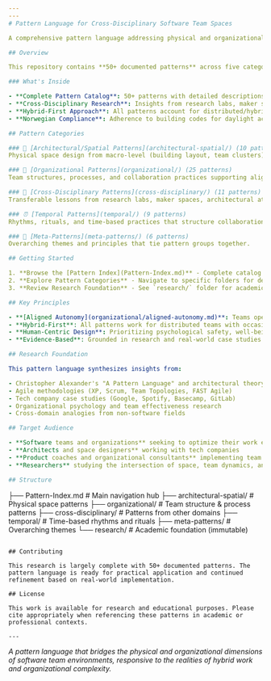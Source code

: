 ```yaml
---
---
# Pattern Language for Cross-Disciplinary Software Team Spaces

A comprehensive pattern language addressing physical and organizational environments for cross-disciplinary software product teams in the hybrid work era. This research bridges architecture, organizational psychology, software engineering, interior design, product management, and epistemology to create effective team environments.

## Overview

This repository contains **50+ documented patterns** across five categories, providing evidence-based guidance for designing high-performance, human-centric software team spaces that embrace hybrid work as the norm.

### What's Inside

- **Complete Pattern Catalog**: 50+ patterns with detailed descriptions, context, problems, solutions, and supporting evidence
- **Cross-Disciplinary Research**: Insights from research labs, maker spaces, architectural studios, and manufacturing cells
- **Hybrid-First Approach**: All patterns account for distributed/hybrid teams, not pure co-location
- **Norwegian Compliance**: Adherence to building codes for daylight access, accessibility, and indoor climate

## Pattern Categories

### 🏢 [Architectural/Spatial Patterns](architectural-spatial/) (10 patterns)
Physical space design from macro-level (building layout, team clusters) to micro-level (room types, furniture, environmental factors).

### 👥 [Organizational Patterns](organizational/) (25 patterns)
Team structures, processes, and collaboration practices supporting aligned autonomy, including advanced decision-making frameworks and hybrid work coordination.

### 🔬 [Cross-Disciplinary Patterns](cross-disciplinary/) (11 patterns)
Transferable lessons from research labs, maker spaces, architectural ateliers, and high-autonomy manufacturing cells.

### ⏰ [Temporal Patterns](temporal/) (9 patterns)
Rhythms, rituals, and time-based practices that structure collaboration and focus cycles.

### 🎯 [Meta-Patterns](meta-patterns/) (6 patterns)
Overarching themes and principles that tie pattern groups together.

## Getting Started

1. **Browse the [Pattern Index](Pattern-Index.md)** - Complete catalog with one-liner descriptions
2. **Explore Pattern Categories** - Navigate to specific folders for detailed patterns
3. **Review Research Foundation** - See `research/` folder for academic background

## Key Principles

- **[Aligned Autonomy](organizational/aligned-autonomy.md)**: Teams operate independently while maintaining organizational alignment
- **Hybrid-First**: All patterns work for distributed teams with occasional co-location
- **Human-Centric Design**: Prioritizing psychological safety, well-being, and team effectiveness
- **Evidence-Based**: Grounded in research and real-world case studies

## Research Foundation

This pattern language synthesizes insights from:

- Christopher Alexander's "A Pattern Language" and architectural theory
- Agile methodologies (XP, Scrum, Team Topologies, FAST Agile)
- Tech company case studies (Google, Spotify, Basecamp, GitLab)
- Organizational psychology and team effectiveness research
- Cross-domain analogies from non-software fields

## Target Audience

- **Software teams and organizations** seeking to optimize their work environments
- **Architects and space designers** working with tech companies
- **Product coaches and organizational consultants** implementing team effectiveness practices
- **Researchers** studying the intersection of space, team dynamics, and software development

## Structure

```
├── Pattern-Index.md              # Main navigation hub
├── architectural-spatial/        # Physical space patterns
├── organizational/              # Team structure & process patterns
├── cross-disciplinary/          # Patterns from other domains
├── temporal/                    # Time-based rhythms and rituals
├── meta-patterns/               # Overarching themes
└── research/                    # Academic foundation (immutable)
```

## Contributing

This research is largely complete with 50+ documented patterns. The pattern language is ready for practical application and continued refinement based on real-world implementation.

## License

This work is available for research and educational purposes. Please cite appropriately when referencing these patterns in academic or professional contexts.

---
```


*A pattern language that bridges the physical and organizational dimensions of software team environments, responsive to the realities of hybrid work and organizational complexity.*
